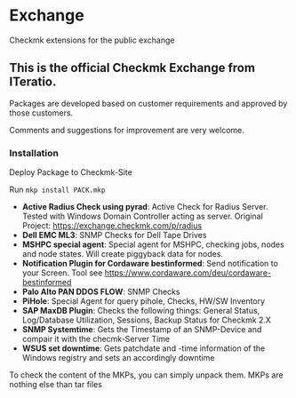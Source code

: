 # Exchange
Checkmk extensions for the public exchange

## This is the official Checkmk Exchange from ITeratio. 
Packages are developed based on customer requirements and approved by those customers.

Comments and suggestions for improvement are very welcome.

### Installation
Deploy Package to Checkmk-Site

Run 
    `mkp install PACK.mkp`

* **Active Radius Check using pyrad**: Active Check for Radius Server. Tested with Windows Domain Controller acting as server. Original Project: https://exchange.checkmk.com/p/radius
* **Dell EMC ML3**: SNMP Checks for Dell Tape Drives
* **MSHPC special agent**: Special agent for MSHPC, checking jobs, nodes and node states. Will create piggyback data for nodes.
* **Notification Plugin for Cordaware bestinformed**: Send notification to your Screen. Tool see https://www.cordaware.com/deu/cordaware-bestinformed
* **Palo Alto PAN DDOS FLOW**: SNMP Checks 
* **PiHole**: Special Agent for query pihole, Checks, HW/SW Inventory
* **SAP MaxDB Plugin**: Checks the following things: General Status, Log/Database Utilization, Sessions, Backup Status for Checkmk 2.X
* **SNMP Systemtime**: Gets the Timestamp of an SNMP-Device and compair it with the checmk-Server Time
* **WSUS set downtime**: Gets patchdate and -time information of the Windows registry and sets an accordingly downtime


To check the content of the MKPs, you can simply unpack them. MKPs are nothing else than tar files
